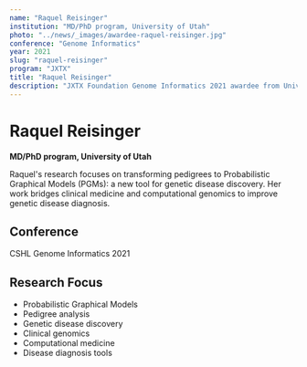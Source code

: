 ```yaml
---
name: "Raquel Reisinger"
institution: "MD/PhD program, University of Utah"
photo: "../news/_images/awardee-raquel-reisinger.jpg"
conference: "Genome Informatics"
year: 2021
slug: "raquel-reisinger"
program: "JXTX"
title: "Raquel Reisinger"
description: "JXTX Foundation Genome Informatics 2021 awardee from University of Utah"
---
```


# Raquel Reisinger

**MD/PhD program, University of Utah**

Raquel's research focuses on transforming pedigrees to Probabilistic Graphical Models (PGMs): a new tool for genetic disease discovery. Her work bridges clinical medicine and computational genomics to improve genetic disease diagnosis.

## Conference
CSHL Genome Informatics 2021

## Research Focus
- Probabilistic Graphical Models
- Pedigree analysis
- Genetic disease discovery
- Clinical genomics
- Computational medicine
- Disease diagnosis tools